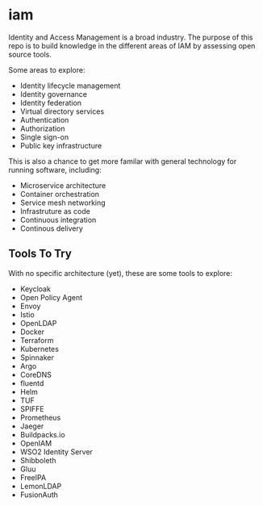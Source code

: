 # iam
Identity and Access Management is a broad industry. The purpose of this repo is to build knowledge in the different areas of IAM by assessing open source tools.

Some areas to explore:
* Identity lifecycle management
* Identity governance
* Identity federation
* Virtual directory services
* Authentication
* Authorization
* Single sign-on
* Public key infrastructure

This is also a chance to get more familar with general technology for running software, including:
* Microservice architecture
* Container orchestration
* Service mesh networking
* Infrastruture as code
* Continuous integration
* Continous delivery

## Tools To Try
With no specific architecture (yet), these are some tools to explore:
* Keycloak
* Open Policy Agent
* Envoy
* Istio
* OpenLDAP
* Docker
* Terraform
* Kubernetes
* Spinnaker
* Argo
* CoreDNS
* fluentd
* Helm
* TUF
* SPIFFE
* Prometheus
* Jaeger
* Buildpacks.io
* OpenIAM
* WSO2 Identity Server
* Shibboleth
* Gluu
* FreeIPA
* LemonLDAP
* FusionAuth
